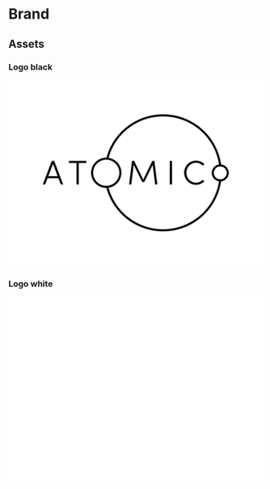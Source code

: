 # Brand

## Assets

### Logo black

[![Logo black](./logo-black.svg)](./logo-black.svg)

### Logo white

[![Logo black](./logo-white.svg)](./logo-white.svg)
